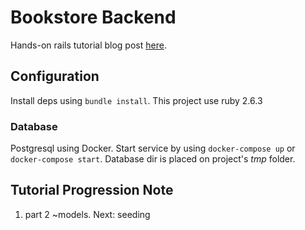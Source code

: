 # Bookstore Backend

Hands-on rails tutorial blog post [here].

## Configuration

Install deps using `bundle install`. This project use ruby 2.6.3

### Database

Postgresql using Docker. Start service by using `docker-compose up` or `docker-compose start`. Database dir is placed on project's _tmp_ folder.

## Tutorial Progression Note

1. part 2 ~models. Next: seeding

[here]: https://paweljw.github.io/2017/07/rails-5.1-api-with-vue.js-frontend-part-0-stack-choices/